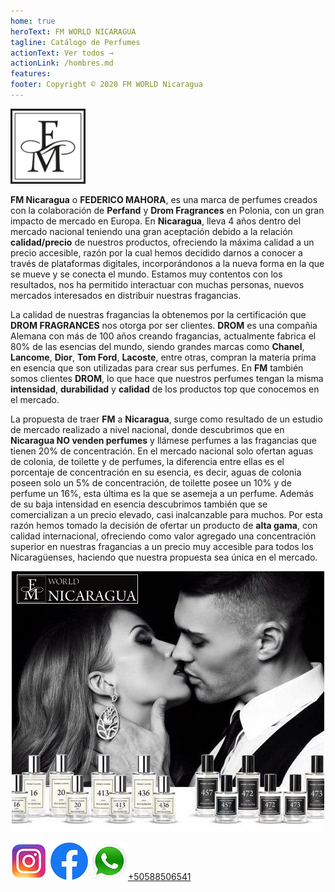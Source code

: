 ```yaml
---
home: true
heroText: FM WORLD NICARAGUA
tagline: Catálogo de Perfumes
actionText: Ver todos →
actionLink: /hombres.md
features:
footer: Copyright © 2020 FM WORLD Nicaragua
---
```


<img src="./fm1.jpg" width="120" height="120">

**FM Nicaragua** o **FEDERICO MAHORA**, es una marca de perfumes creados con la colaboración de **Perfand** y **Drom Fragrances** en Polonia, con un gran impacto de mercado en Europa. En **Nicaragua**, lleva 4 años dentro del mercado nacional teniendo una gran aceptación debido a la relación **calidad/precio** de nuestros productos, ofreciendo la máxima calidad a un precio accesible, razón por la cual hemos decidido darnos a conocer a través de plataformas digitales, incorporándonos a la nueva forma en la que se mueve y se conecta el mundo. Estamos muy contentos con los resultados, nos ha permitido interactuar con muchas personas, nuevos mercados interesados en distribuir nuestras fragancias.

La calidad de nuestras fragancias la obtenemos por la certificación que **DROM FRAGRANCES** nos otorga por ser clientes. **DROM** es una compañia Alemana con más de 100 años creando fragancias, actualmente fabrica el 80% de las esencias del mundo, siendo  grandes marcas como **Chanel**, **Lancome**, **Dior**, **Tom Ford**, **Lacoste**, entre otras, compran la materia prima en esencia que son utilizadas para crear sus perfumes. En **FM** también somos clientes **DROM**, lo que hace que nuestros perfumes tengan la misma **intensidad**, **durabilidad** y **calidad** de los productos top que conocemos en el mercado.

La propuesta de traer **FM** a **Nicaragua**, surge como resultado de un estudio de mercado realizado a nivel nacional, donde descubrimos que en **Nicaragua NO venden perfumes** y llámese perfumes a las fragancias que tienen 20% de concentración. En el mercado nacional solo ofertan aguas de colonia, de toilette y de perfumes, la diferencia entre ellas es el porcentaje de concentración en su esencia, es decir, aguas de colonia poseen solo un 5% de concentración, de toilette posee un 10% y de perfume un 16%, esta última es la que se asemeja a un perfume. Además de su baja intensidad en esencia descubrimos también que se comercializan a un precio elevado, casi inalcanzable para muchos. Por esta razón hemos tomado la decisión de ofertar un producto de **alta gama**, con calidad internacional, ofreciendo como  valor agregado una concentración superior en nuestras fragancias a un precio muy accesible para todos los Nicaragüenses, haciendo que nuestra propuesta sea única en el mercado.


<center><img src="./porta.jpg"></center>

[![LogoInsta](./insta.png 'instagram')](https://www.instagram.com/p/CHK5n_wnm2f/?utm_source=ig_web_copy_link) [![LogoFace](./face.png 'Face')](https://www.facebook.com/fmworld.nicaragua) [![LogoWS](./ws.png 'whastsapp')+50588506541](https://wa.me/50588506541)



